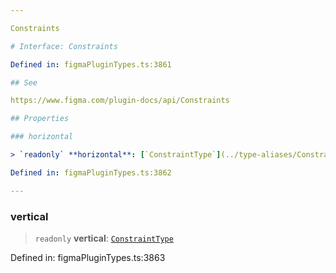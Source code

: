 ```yaml
---

Constraints

# Interface: Constraints

Defined in: figmaPluginTypes.ts:3861

## See

https://www.figma.com/plugin-docs/api/Constraints

## Properties

### horizontal

> `readonly` **horizontal**: [`ConstraintType`](../type-aliases/ConstraintType.md)

Defined in: figmaPluginTypes.ts:3862

---
```


### vertical

> `readonly` **vertical**: [`ConstraintType`](../type-aliases/ConstraintType.md)

Defined in: figmaPluginTypes.ts:3863
